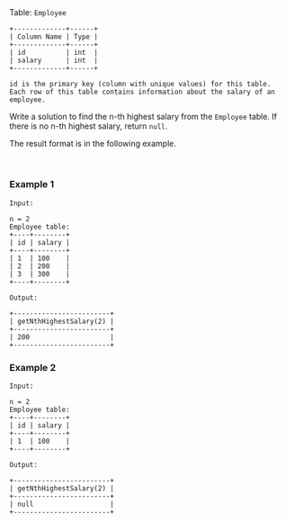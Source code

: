 ##

Table: `Employee`

```
+-------------+------+
| Column Name | Type |
+-------------+------+
| id          | int  |
| salary      | int  |
+-------------+------+

id is the primary key (column with unique values) for this table.
Each row of this table contains information about the salary of an employee.
```

Write a solution to find the n-th highest salary from the `Employee` table. If there is no n-th highest salary, return `null`.  
  
The result format is in the following example.

<br>

### Example 1

```
Input: 

n = 2
Employee table:
+----+--------+
| id | salary |
+----+--------+
| 1  | 100    |
| 2  | 200    |
| 3  | 300    |
+----+--------+

Output: 

+------------------------+
| getNthHighestSalary(2) |
+------------------------+
| 200                    |
+------------------------+
```

### Example 2

```
Input: 

n = 2
Employee table:
+----+--------+
| id | salary |
+----+--------+
| 1  | 100    |
+----+--------+

Output: 

+------------------------+
| getNthHighestSalary(2) |
+------------------------+
| null                   |
+------------------------+
```

